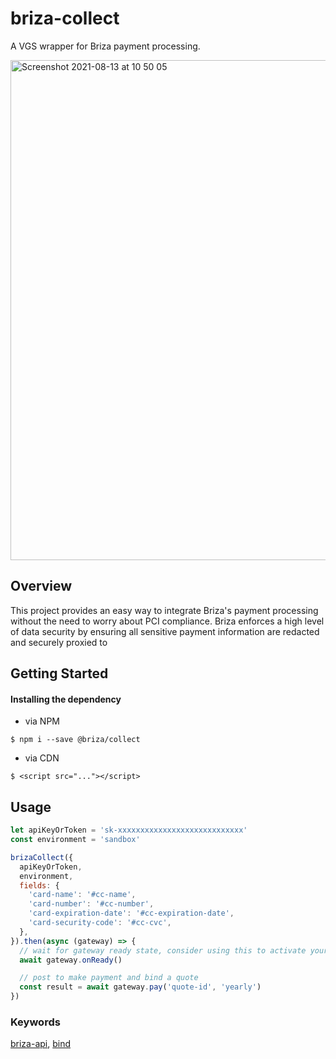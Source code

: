 # briza-collect

A VGS wrapper for Briza payment processing.

<img width="800" alt="Screenshot 2021-08-13 at 10 50 05" src="https://user-images.githubusercontent.com/15334332/146255220-d5b0f260-7ac4-4a9d-99a7-7734c0ac0fc5.gif">

## Overview

This project provides an easy way to integrate Briza's payment processing without the need to worry about PCI compliance. Briza enforces a high level of data security by ensuring all sensitive payment information are redacted and securely proxied to 

## Getting Started

#### Installing the dependency

- via NPM

```shell
$ npm i --save @briza/collect
```

- via CDN

```shell
$ <script src="..."></script>
```

## Usage

```js
let apiKeyOrToken = 'sk-xxxxxxxxxxxxxxxxxxxxxxxxxxxx'
const environment = 'sandbox'

brizaCollect({
  apiKeyOrToken,
  environment,
  fields: {
    'card-name': '#cc-name',
    'card-number': '#cc-number',
    'card-expiration-date': '#cc-expiration-date',
    'card-security-code': '#cc-cvc',
  },
}).then(async (gateway) => {
  // wait for gateway ready state, consider using this to activate your submit button.
  await gateway.onReady()

  // post to make payment and bind a quote
  const result = await gateway.pay('quote-id', 'yearly')
})
```

### Keywords

[briza-api](https://briza-api.redoc.ly/), [bind](https://briza-api.redoc.ly/#operation/patchPolicyhttps://briza-api.redoc.ly/)
